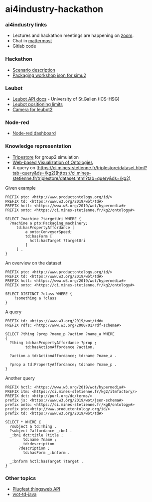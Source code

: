 # ai4industry-hackathon

### ai4industry links

* Lectures and hackathon meetings are happening on [zoom](https://zoom.us/j/364777584).
* Chat in [mattermost](https://mattermost.emse.fr/hackathon/)
* Gitlab code 

### Hackathon

* [Scenario description](https://gitlab.emse.fr/ai4industry/hackathon/-/wikis/scenario)
* [Packaging workshop json for simu2](https://ci.mines-stetienne.fr/simu2/packagingWorkshop)

### Leubot

* [Leubot API docs](https://app.swaggerhub.com/apis-docs/iomz/leubot/1.2.1#/) - University of St.Gallen \(ICS-HSG\)
* [Leubot positioning limits](https://github.com/Interactions-HSG/leubot)
* [Camera for leubot2](https://interactions.ics.unisg.ch/61-102/cam2/live-stream)

### Node-red

* [Node-red dashboard](https://flows.nodered.org/node/node-red-dashboard)

### Knowledge representation

* [Tripestore](https://ci.mines-stetienne.fr/triplestore/kg2) for group2 simulation
* [Web-based Visualization of Ontologies](http://vowl.visualdataweb.org/webvowl.html)
* A query on [https://ci.mines-stetienne.fr/triplestore/dataset.html?tab=query&ds=/kg2](https://ci.mines-stetienne.fr/triplestore/dataset.html?tab=query&ds=/kg2)

Given example

```text
PREFIX pto: <http://www.productontology.org/id/>
PREFIX td: <https://www.w3.org/2019/wot/td#>
PREFIX hctl: <https://www.w3.org/2019/wot/hypermedia#>
PREFIX onto: <https://ci.mines-stetienne.fr/kg2/ontology#>

SELECT ?machine ?targetUri WHERE {
  ?machine a pto:Packaging_machinery;
     td:hasPropertyAffordance [
         a onto:ConveyorSpeed;
         td:hasForm [
           hctl:hasTarget ?targetUri
         ]
     ] .
}
```

An overview on the dataset

```text
PREFIX pto: <http://www.productontology.org/id/>
PREFIX td: <https://www.w3.org/2019/wot/td#>
PREFIX hctl: <https://www.w3.org/2019/wot/hypermedia#>
PREFIX onto: <https://ci.mines-stetienne.fr/kg2/ontology#>

SELECT DISTINCT ?class WHERE {
	?something a ?class
}
```

A query

```text
PREFIX td: <https://www.w3.org/2019/wot/td#> 
PREFIX rdfs: <http://www.w3.org/2000/01/rdf-schema#> 

SELECT ?thing ?prop ?name_p ?action ?name_a WHERE 
{ 
  ?thing td:hasPropertyAffordance ?prop ; 
         td:hasActionAffordance ?action. 
  
  ?action a td:ActionAffordance; td:name ?name_a . 
  
  ?prop a td:PropertyAffordance; td:name ?name_p . 
} 

```

Another query

```text
PREFIX hctl: <https://www.w3.org/2019/wot/hypermedia#> 
PREFIX itm: <https://ci.mines-stetienne.fr/kg2/itmfactory/> 
PREFIX dct: <http://purl.org/dc/terms/> 
prefix js: <https://www.w3.org/2019/wot/json-schema#> 
prefix onto: <https://ci.mines-stetienne.fr/kg8/ontology#> 
prefix pto:<http://www.productontology.org/id/> 
prefix td: <https://www.w3.org/2019/wot/td#> 

SELECT * WHERE { 
  ?subject a td:Thing . 
  ?subject ?affordance _:bn1 . 
  _:bn1 dct:title ?title ; 
        td:name ?name ; 
        td:description 
      ?description ; 
        td:hasForm _:bnform .
  
  _:bnform hctl:hasTarget ?target . 
}
```

### Other topics

* [Plugfest thingsweb API](http://plugfest.thingweb.io:8088/)
* [wot-td-java](https://github.com/Interactions-HSG/wot-td-java/blob/feature/phantomx/samples/phantomXRobotArm.ttl)

